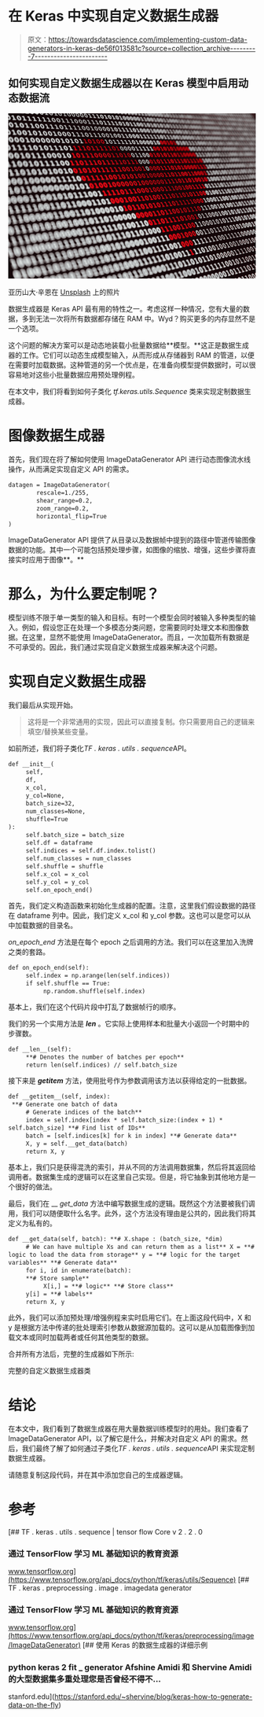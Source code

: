 # 在 Keras 中实现自定义数据生成器

> 原文：<https://towardsdatascience.com/implementing-custom-data-generators-in-keras-de56f013581c?source=collection_archive---------7----------------------->

## 如何实现自定义数据生成器以在 Keras 模型中启用动态数据流

![](img/abc4bb95bfaf3efca0c2c524add85d77.png)

亚历山大·辛恩在 [Unsplash](https://unsplash.com?utm_source=medium&utm_medium=referral) 上的照片

数据生成器是 Keras API 最有用的特性之一。考虑这样一种情况，您有大量的数据，多到无法一次将所有数据都存储在 RAM 中。Wyd？购买更多的内存显然不是一个选项。

这个问题的解决方案可以是动态地装载小批量数据给**模型。**这正是数据生成器的工作。它们可以动态生成模型输入，从而形成从存储器到 RAM 的管道，以便在需要时加载数据。这种管道的另一个优点是，在准备向模型提供数据时，可以很容易地对这些小批量数据应用预处理例程。

在本文中，我们将看到如何子类化 *tf.keras.utils.Sequence* 类来实现定制数据生成器。

# 图像数据生成器

首先，我们现在将了解如何使用 ImageDataGenerator API 进行动态图像流水线操作，从而满足实现自定义 API 的需求。

```
datagen = ImageDataGenerator(
        rescale=1./255,
        shear_range=0.2,
        zoom_range=0.2,
        horizontal_flip=True
)
```

ImageDataGenerator API 提供了从目录以及数据帧中提到的路径中管道传输图像数据的功能。其中一个可能包括预处理步骤，如图像的缩放、增强，这些步骤将直接实时应用于图像**。**

# 那么，为什么要定制呢？

模型训练不限于单一类型的输入和目标。有时一个模型会同时被输入多种类型的输入。例如，假设您正在处理一个多模态分类问题，您需要同时处理文本和图像数据。在这里，显然不能使用 ImageDataGenerator。而且，一次加载所有数据是不可承受的。因此，我们通过实现自定义数据生成器来解决这个问题。

# 实现自定义数据生成器

我们最后从实现开始。

> 这将是一个非常通用的实现，因此可以直接复制。你只需要用自己的逻辑来填空/替换某些变量。

如前所述，我们将子类化*TF . keras . utils . sequence*API。

```
def __init__(
     self, 
     df, 
     x_col, 
     y_col=None, 
     batch_size=32, 
     num_classes=None,
     shuffle=True
):
     self.batch_size = batch_size
     self.df = dataframe
     self.indices = self.df.index.tolist()
     self.num_classes = num_classes
     self.shuffle = shuffle
     self.x_col = x_col
     self.y_col = y_col
     self.on_epoch_end()
```

首先，我们定义构造函数来初始化生成器的配置。注意，这里我们假设数据的路径在 dataframe 列中。因此，我们定义 x_col 和 y_col 参数。这也可以是您可以从中加载数据的目录名。

*on_epoch_end* 方法是在每个 epoch 之后调用的方法。我们可以在这里加入洗牌之类的套路。

```
def on_epoch_end(self):
     self.index = np.arange(len(self.indices))
     if self.shuffle == True:
          np.random.shuffle(self.index)
```

基本上，我们在这个代码片段中打乱了数据帧行的顺序。

我们的另一个实用方法是 *__len__* 。它实际上使用样本和批量大小返回一个时期中的步骤数。

```
def __len__(self):
     **# Denotes the number of batches per epoch**
     return len(self.indices) // self.batch_size
```

接下来是 *__getitem__* 方法，使用批号作为参数调用该方法以获得给定的一批数据。

```
def __getitem__(self, index):
 **# Generate one batch of data
     # Generate indices of the batch**
     index = self.index[index * self.batch_size:(index + 1) * self.batch_size] **# Find list of IDs**
     batch = [self.indices[k] for k in index] **# Generate data**
     X, y = self.__get_data(batch)
     return X, y
```

基本上，我们只是获得混洗的索引，并从不同的方法调用数据集，然后将其返回给调用者。数据集生成的逻辑可以在这里自己实现。但是，将它抽象到其他地方是一个很好的做法。

最后，我们在 __ *get_data* 方法中编写数据生成的逻辑。既然这个方法要被我们调用，我们可以随便取什么名字。此外，这个方法没有理由是公共的，因此我们将其定义为私有的。

```
def __get_data(self, batch): **# X.shape : (batch_size, *dim)
     # We can have multiple Xs and can return them as a list** X = **# logic to load the data from storage** y = **# logic for the target variables** **# Generate data**
     for i, id in enumerate(batch):
     **# Store sample**
          X[i,] = **# logic** **# Store class**
     y[i] = **# labels**
     return X, y
```

此外，我们可以添加预处理/增强例程来实时启用它们。在上面这段代码中，X 和 y 是根据方法中传递的批处理索引参数从数据源加载的。这可以是从加载图像到加载文本或同时加载两者或任何其他类型的数据。

合并所有方法后，完整的生成器如下所示:

完整的自定义数据生成器类

# 结论

在本文中，我们看到了数据生成器在用大量数据训练模型时的用处。我们查看了 ImageDataGenerator API，以了解它是什么，并解决对自定义 API 的需求。然后，我们最终了解了如何通过子类化*TF . keras . utils . sequence*API 来实现定制数据生成器。

请随意复制这段代码，并在其中添加您自己的生成器逻辑。

# 参考

 [## TF . keras . utils . sequence | tensor flow Core v 2 . 2 . 0

### 通过 TensorFlow 学习 ML 基础知识的教育资源

www.tensorflow.org](https://www.tensorflow.org/api_docs/python/tf/keras/utils/Sequence)  [## TF . keras . preprocessing . image . imagedata generator

### 通过 TensorFlow 学习 ML 基础知识的教育资源

www.tensorflow.org](https://www.tensorflow.org/api_docs/python/tf/keras/preprocessing/image/ImageDataGenerator) [](https://stanford.edu/~shervine/blog/keras-how-to-generate-data-on-the-fly) [## 使用 Keras 的数据生成器的详细示例

### python keras 2 fit _ generator Afshine Amidi 和 Shervine Amidi 的大型数据集多重处理您是否曾经不得不…

stanford.edu](https://stanford.edu/~shervine/blog/keras-how-to-generate-data-on-the-fly)